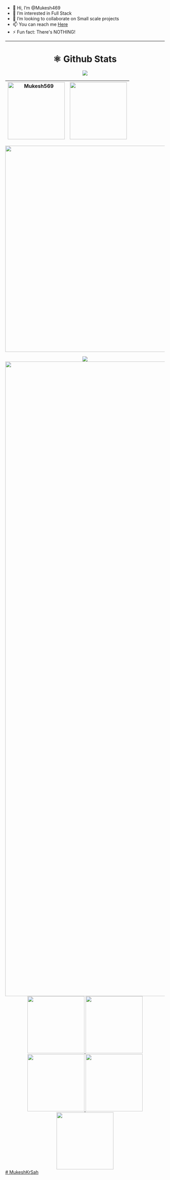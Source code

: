 - 👋 Hi, I’m @Mukesh469
- 👀 I’m interested in Full Stack
- 💞️ I’m looking to collaborate on Small scale projects
- 📫 You can reach me [Here](mailto:mukesh512004@gmail.com)
- ⚡ Fun fact: There's NOTHING!

---

<div align="center">
    <h1 align="center"> ⚛️ Github Stats</h1>

<img src="https://github-profile-trophy.vercel.app/?username=Mukesh469&theme=radical&no-frame=false&no-bg=false&margin-w=4">

  |<img align="center" height="180em" src="https://github-readme-stats.vercel.app/api?username=Mukesh569&theme=dark&show_icons=true&count_private=true" alt=Mukesh569>|<img align="center" height="180em" src="https://github-readme-stats.vercel.app/api/top-langs/?username=Mukesh569&theme=dark&show_icons=true&layout=compact">|
  |---|---|

<img src="https://github-readme-streak-stats.herokuapp.com?user=Mukesh569&theme=tokyonight" width="650px"><br>

<img align="center" src="https://github-readme-activity-graph.vercel.app/graph?username=Mukesh569&theme=github-compact">

</div> 

<img width="2000rem" src="https://raw.githubusercontent.com/SamirPaulb/SamirPaulb/main/assets/rainbow-superthin.webp">

<br>

<div align="center">
  <a href="https://github.com/Mukesh569">
  <img height="180em" src="http://github-profile-summary-cards.vercel.app/api/cards/stats?username=Mukesh569&theme=dark">
  <img height="180em" src="http://github-profile-summary-cards.vercel.app/api/cards/most-commit-language?username=Mukesh569&theme=dark">
  <img height="180em" src="http://github-profile-summary-cards.vercel.app/api/cards/repos-per-language?username=Mukesh569&theme=dark">
  <img height="180em" src="http://github-profile-summary-cards.vercel.app/api/cards/productive-time?username=Mukesh569&theme=dark&utcOffset=8">
  <img height="180em" src="http://github-profile-summary-cards.vercel.app/api/cards/profile-details?username=Mukesh569&theme=dark">
</div># MukeshKrSah
